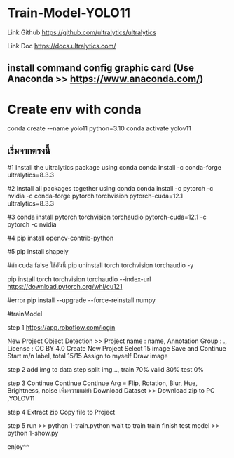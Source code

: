 # Train-Model-YOLO11

Link Github
https://github.com/ultralytics/ultralytics

Link Doc
https://docs.ultralytics.com/


## install command config graphic card (Use Anaconda >> https://www.anaconda.com/)
# Create env with conda
conda create --name yolo11 python=3.10
conda activate yolov11


## เริ่มจากตรงนี้
#1 Install the ultralytics package using conda
conda install -c conda-forge ultralytics=8.3.3

#2 Install all packages together using conda
conda install -c pytorch -c nvidia -c conda-forge pytorch torchvision pytorch-cuda=12.1 ultralytics=8.3.3

#3
conda install pytorch torchvision torchaudio pytorch-cuda=12.1 -c pytorch -c nvidia

#4
pip install opencv-contrib-python

#5
pip install shapely

#ถ้า cuda false ใช้อันนี้
pip uninstall torch torchvision torchaudio -y

pip install torch torchvision torchaudio --index-url https://download.pytorch.org/whl/cu121

#error
pip install --upgrade --force-reinstall numpy


#trainModel

step 1
https://app.roboflow.com/login

New Project 
Object Detection >> Project name : name, Annotation Group : ., License : CC BY 4.0
Create New Project
Select 15 image
Save and Continue
Start m/n label, total 15/15
Assign to myself
Draw image

step 2
add img to data step
split img..., train 70% valid 30% test 0%

step 3
Continue
Continue
Continue
Arg = Flip, Rotation, Blur, Hue, Brightness, noise  เพิ่มความแม่ยำ
Download Dataset >> Download zip to PC ,YOLOV11

step 4
Extract zip
Copy file to Project

step 5
run >> python 1-train.python
wait to train
train finish
test model >> python 1-show.py

enjoy^^





